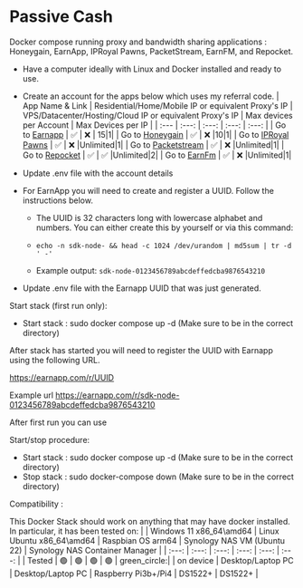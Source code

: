 # Passive Cash
Docker compose running proxy and bandwidth sharing applications : Honeygain, EarnApp, IPRoyal Pawns, PacketStream, EarnFM, and Repocket. 

- Have a computer ideally with Linux and Docker installed and ready to use.
- Create an account for the apps below which uses my referral code. 
    | App Name & Link | Residential/Home/Mobile IP or equivalent Proxy's IP | VPS/Datacenter/Hosting/Cloud IP or equivalent Proxy's IP | Max devices per Account | Max Devices per IP | 
    |  :--- |  :---: |  :---: | :---: | :---: |
    | Go to [Earnapp](https://earnapp.com/i/s7bb5Y5Z)  | :white_check_mark:	  | :x: | 15|1|
    | Go to [Honeygain](https://r.honeygain.me/SSINGA7A5C) | :white_check_mark:	  | :x: |10|1|
    | Go to [IPRoyal Pawns](https://pawns.app/?r=2239107)  | :white_check_mark:	  | :x: |Unlimited|1|
    | Go to [Packetstream](https://packetstream.io/?psr=5gwa)  | :white_check_mark:	  | :x: |Unlimited|1|
    | Go to [Repocket](https://link.repocket.co/fCjC)  | :white_check_mark:	  | :white_check_mark: |Unlimited|2|
    | Go to [EarnFm](https://earn.fm/ref/JEETW9E3)  | :white_check_mark:	  | :x: |Unlimited|1|
- Update .env file with the account details
- For EarnApp you will need to create and register a UUID. Follow the instructions below.

    - The UUID is 32 characters long with lowercase alphabet and numbers. You can either create this by yourself or via this command:

    - ```echo -n sdk-node- && head -c 1024 /dev/urandom | md5sum | tr -d ' -'```

    - Example output: ```sdk-node-0123456789abcdeffedcba9876543210```
- Update .env file with the Earnapp UUID that was just generated.

Start stack (first run only):

- Start stack : sudo docker compose up -d (Make sure to be in the correct directory)

After stack has started you will need to register the UUID with Earnapp using the following URL.

https://earnapp.com/r/UUID

Example url
https://earnapp.com/r/sdk-node-0123456789abcdeffedcba9876543210

After first run you can use 

Start/stop procedure:

- Start stack : sudo docker compose up -d (Make sure to be in the correct directory)
- Stop stack : sudo docker-compose down (Make sure to be in the correct directory)

Compatibility :

This Docker Stack should work on anything that may have docker installed. In particular, it has been tested on: 
| | Windows 11 x86_64\amd64 | Linux Ubuntu x86_64\amd64 | Raspbian OS arm64 | Synology NAS VM (Ubuntu 22) | Synology NAS Container Manager | 
|  :---: |  :---: |  :---: |  :---: | :---: | :---: |
| Tested | :green_circle: | :green_circle: | :green_circle: | :green_circle: | green_circle:|
| on device | Desktop/Laptop PC | Desktop/Laptop PC | Raspberry Pi3b+/Pi4 | DS1522+ | DS1522+ |
